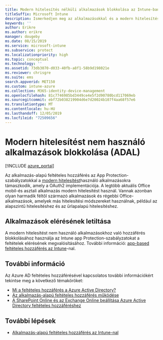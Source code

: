 ```yaml
---
title: Modern hitelesítés nélküli alkalmazások blokkolása az Intune-ban
titleSuffix: Microsoft Intune
description: Ismerkedjen meg az alkalmazásokkal és a modern hitelesítéssel (ADAL) Microsoft Intune használatával.
keywords: ''
author: Erikre
ms.author: erikre
manager: dougeby
ms.date: 08/15/2019
ms.service: microsoft-intune
ms.subservice: protect
ms.localizationpriority: high
ms.topic: conceptual
ms.technology: ''
ms.assetid: 73db3070-d033-40fb-a8f1-58b9d198021e
ms.reviewer: chrisgre
ms.suite: ems
search.appverid: MET150
ms.custom: intune-azure
ms.collection: M365-identity-device-management
ms.openlocfilehash: 81c7746985bd3449ce4e5f2d90780bcd117069eb
ms.sourcegitcommit: ebf72b038219904d6e7d20024b107f4aa68f57e6
ms.translationtype: MT
ms.contentlocale: hu-HU
ms.lasthandoff: 12/05/2019
ms.locfileid: "72509656"
---
```

# <a name="block-apps-that-dont-use-modern-authentication-adal"></a>Modern hitelesítést nem használó alkalmazások blokkolása (ADAL)

[!INCLUDE [azure_portal](../includes/azure_portal.md)]

Az alkalmazás-alapú feltételes hozzáférés az App Protection-szabályzatokkal a [modern hitelesítést](https://support.office.com/article/Using-Office-365-modern-authentication-with-Office-clients-776c0036-66fd-41cb-8928-5495c0f9168a)használó alkalmazásokra támaszkodik, amely a OAuth2 implementációja. A legtöbb aktuális Office mobil-és asztali alkalmazás modern hitelesítést használ. Vannak azonban olyan harmadik féltől származó alkalmazások és régebbi Office-alkalmazások, amelyek más hitelesítési módszereket használnak, például az alapszintű hitelesítéshez és az űrlapalapú hitelesítéshez.

## <a name="block-access-to-apps"></a>Alkalmazások elérésének letiltása

A modern hitelesítést nem használó alkalmazásokhoz való hozzáférés blokkolásához használja az Intune app Protection-szabályzatokat a feltételek elérésének megvalósításához. További információ: [app-based feltételes hozzáférés az Intune](app-based-conditional-access-intune.md)-nal.

## <a name="additional-information"></a>További információ

Az Azure AD feltételes hozzáférésével kapcsolatos további információkért tekintse meg a következő témaköröket:
- [Mi a feltételes hozzáférés a Azure Active Directory?](https://docs.microsoft.com/azure/active-directory/conditional-access/overview)
- [Az alkalmazás-alapú feltételes hozzáférés működése](app-based-conditional-access-intune.md#how-app-based-conditional-access-works)
- [A SharePoint Online és az Exchange Online beállítása Azure Active Directory feltételes hozzáféréshez](https://docs.microsoft.com/azure/active-directory/conditional-access/conditional-access-for-exo-and-spo)

## <a name="next-steps"></a>További lépések

- [Alkalmazás-alapú feltételes hozzáférés az Intune-nal](app-based-conditional-access-intune.md)
